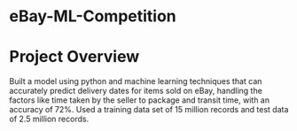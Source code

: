 # eBay-ML-Competition
# Project Overview
Built a model using python and machine learning techniques that can accurately predict delivery dates for items sold on eBay, handling the factors like time taken by the seller to package and transit time, with an accuracy of 72%. Used a training data set of 15 million records and test data of 2.5 million records.
